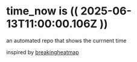 # time_now is (( 2025-06-13T11:00:00.106Z ))

an automated repo that shows the currnent time

inspired by [breakingheatmap](https://github.com/breakingheatmap/breakingheatmap)